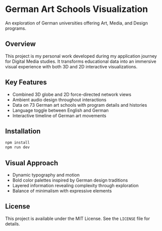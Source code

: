# German Art Schools Visualization

An exploration of German universities offering Art, Media, and Design programs.

## Overview

This project is my personal work developed during my application journey for Digital Media studies. It transforms educational data into an immersive visual experience with both 3D and 2D interactive visualizations.

## Key Features

- Combined 3D globe and 2D force-directed network views
- Ambient audio design throughout interactions
- Data on 73 German art schools with program details and histories
- Language toggle between English and German
- Interactive timeline of German art movements

## Installation

```bash
npm install
npm run dev
```

## Visual Approach

- Dynamic typography and motion
- Bold color palettes inspired by German design traditions
- Layered information revealing complexity through exploration
- Balance of minimalism with expressive elements

## License

This project is available under the MIT License. See the `LICENSE` file for details.
